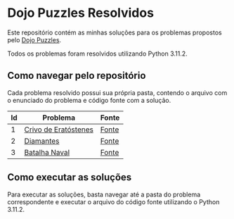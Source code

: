 # Dojo Puzzles Resolvidos

Este repositório contém as minhas soluções para os problemas propostos pelo [Dojo Puzzles](http://dojopuzzles.com/). 

Todos os problemas foram resolvidos utilizando Python 3.11.2.



## Como navegar pelo repositório

Cada problema resolvido possui sua própria pasta, contendo o arquivo com o enunciado do problema e código fonte com a solução. 


| Id | Problema | Fonte |
|------|-------|--------|
| 1  | [Crivo de Eratóstenes](https://github.com/Lia-Pires/dojo-puzzles/blob/main/Dojo_puzzles/crivo-eratostenes/crivo_eratostenes.py)    | [Fonte](https://dojopuzzles.com/problems/crivo-de-eratostenes/) |
| 2 | [Diamantes](https://github.com/Lia-Pires/dojo-puzzles/tree/main/Dojo_puzzles/diamantes) |   [Fonte](https://dojopuzzles.com/problems/diamantes/) |
| 3 | [Batalha Naval](https://github.com/Lia-Pires/dojo-puzzles/tree/main/Dojo_puzzles/batalha-naval) |   [Fonte](https://dojopuzzles.com/problems/batalha-naval/) |



## Como executar as soluções

Para executar as soluções, basta navegar até a pasta do problema correspondente e executar o arquivo do código fonte utilizando o Python 3.11.2. 

